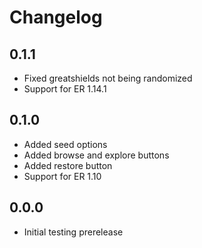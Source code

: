 # Changelog

## 0.1.1

- Fixed greatshields not being randomized
- Support for ER 1.14.1

## 0.1.0

- Added seed options
- Added browse and explore buttons
- Added restore button
- Support for ER 1.10

## 0.0.0

- Initial testing prerelease
